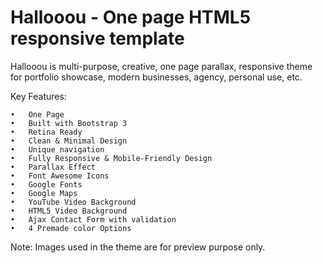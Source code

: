 # Hallooou - One page HTML5 responsive template

Hallooou is multi-purpose, creative, one page parallax, responsive theme for portfolio showcase, modern businesses, agency, personal use, etc.

Key Features:

	•	One Page
	•	Built with Bootstrap 3
	•	Retina Ready
	•	Clean & Minimal Design
	•	Unique navigation
	•	Fully Responsive & Mobile-Friendly Design
	•	Parallax Effect
	•	Font Awesome Icons
	•	Google Fonts
	•	Google Maps
	•	YouTube Video Background
	•	HTML5 Video Background
	•	Ajax Contact Form with validation
	•	4 Premade color Options

Note: Images used in the theme are for preview purpose only.
